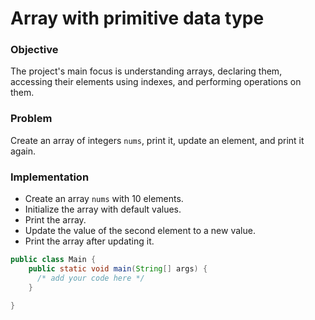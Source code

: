 # Array with primitive data type
### Objective
The project's main focus is understanding arrays, declaring them, accessing their elements using indexes, and performing operations on them.

### Problem
Create an array of integers `nums`, print it, update an element, and print it again.

### Implementation
- Create an array `nums` with 10 elements.
- Initialize the array with default values.
- Print the array.
- Update the value of the second element to a new value.
- Print the array after updating it.
  
``` java
public class Main {
    public static void main(String[] args) {
      /* add your code here */
    }

}
```
